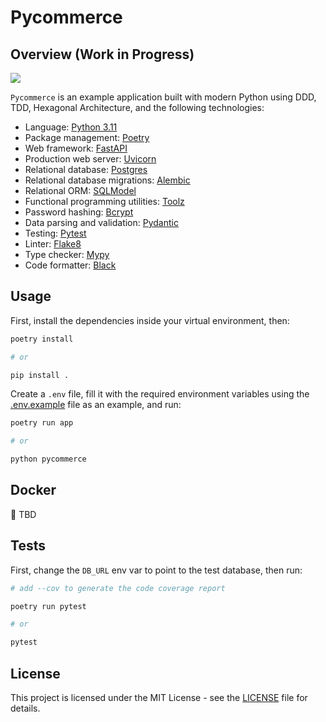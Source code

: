 # Pycommerce

## Overview (Work in Progress)

<p align="left">
  <a href="https://skillicons.dev">
    <img src="https://skills.thijs.gg/icons?i=py,fastapi,postgres,docker&theme=dark" />
  </a>
</p>

`Pycommerce` is an example application built with modern Python using DDD, TDD, Hexagonal Architecture, and the following technologies:


- Language: [Python 3.11](https://www.python.org/)
- Package management: [Poetry](https://python-poetry.org/)
- Web framework: [FastAPI](https://fastapi.tiangolo.com/)
- Production web server: [Uvicorn](http://www.uvicorn.org/)
- Relational database: [Postgres](https://www.postgresql.org/)
- Relational database migrations: [Alembic](https://alembic.sqlalchemy.org/en/latest/)
- Relational ORM: [SQLModel](https://sqlmodel.tiangolo.com/)
- Functional programming utilities: [Toolz](https://toolz.readthedocs.io/en/latest/)
- Password hashing: [Bcrypt](https://github.com/pyca/bcrypt/)
- Data parsing and validation: [Pydantic](https://pydantic-docs.helpmanual.io/)
- Testing: [Pytest](https://docs.pytest.org/en/latest/)
- Linter: [Flake8](https://flake8.pycqa.org/en/latest/)
- Type checker: [Mypy](https://mypy.readthedocs.io/en/stable/index.html)
- Code formatter: [Black](https://github.com/psf/black)

## Usage

First, install the dependencies inside your virtual environment, then:

```sh
poetry install

# or

pip install .
```

Create a `.env` file, fill it with the required environment variables using the [.env.example](.env.example) file as an example, and run:

```sh
poetry run app

# or

python pycommerce
```

## Docker

🚧 TBD

## Tests

First, change the `DB_URL` env var to point to the test database, then run:

```sh
# add --cov to generate the code coverage report

poetry run pytest

# or

pytest
```

## License

This project is licensed under the MIT License - see the [LICENSE](LICENSE) file for details.
